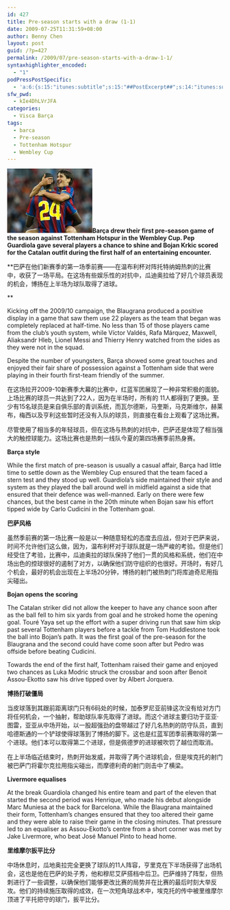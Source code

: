 ```yaml
---
id: 427
title: Pre-season starts with a draw (1-1)
date: 2009-07-25T11:31:59+08:00
author: Benny Chen
layout: post
guid: /?p=427
permalink: /2009/07/pre-season-starts-with-a-draw-1-1/
syntaxhighlighter_encoded:
  - "1"
podPressPostSpecific:
  - 'a:6:{s:15:"itunes:subtitle";s:15:"##PostExcerpt##";s:14:"itunes:summary";s:15:"##PostExcerpt##";s:15:"itunes:keywords";s:17:"##WordPressCats##";s:13:"itunes:author";s:10:"##Global##";s:15:"itunes:explicit";s:7:"Default";s:12:"itunes:block";s:7:"Default";}'
sfw_pwd:
  - kIe4DhLVrJFA
categories:
  - Visca Barça
tags:
  - barca
  - Pre-season
  - Tottenham Hotspur
  - Wembley Cup
---
```

<p id="entradeta">
  <strong><a href="/wp-content/uploads/2009/07/barcelona-tottenham_01.jpg" class="highslide-image" onclick="return hs.expand(this);"><img class="alignleft size-full wp-image-428" title="barcelona-tottenham_01" src="/wp-content/uploads/2009/07/barcelona-tottenham_01.jpg" alt="barcelona-tottenham_01" /></a>Barça drew their first pre-season game of the season against Tottenham Hotspur in the Wembley Cup. Pep Guardiola gave several players a chance to shine and Bojan Krkic scored for the Catalan outfit during the first half of an entertaining encounter.</strong>
</p>

**巴萨在他们新赛季的第一场季前赛——在温布利杯对阵托特纳姆热刺的比赛中，收获了一场平局。在这场有些娱乐性的对抗中，瓜迪奥拉给了好几个球员表现的机会，博扬在上半场为球队取得了进球。
  
** 

Kicking off the 2009/10 campaign, the Blaugrana produced a positive display in a game that saw them use 22 players as the team that began was completely replaced at half-time. No less than 15 of those players came from the club&#8217;s youth system, while Víctor Valdés, Rafa Márquez, Maxwell, Aliaksandr Hleb, Lionel Messi and Thierry Henry watched from the sides as they were not in the squad.

Despite the number of youngsters, Barça showed some great touches and enjoyed their fair share of possession against a Tottenham side that were playing in their fourth first-team friendly of the summer.

在这场拉开2009-10新赛季大幕的比赛中，红蓝军团展现了一种非常积极的面貌。上场比赛的球员一共达到了22人，因为在半场时，所有的 11人都得到了更换。至少有15名球员是来自俱乐部的青训系统，而瓦尔德斯，马奎斯，马克斯维尔，赫莱布，梅西以及亨利这些暂时还没有入队的球员，则直接在看台上观看了这场比赛。

尽管使用了相当多的年轻球员，但在这场与热刺的对抗中，巴萨还是体现了相当强大的触控球能力。这场比赛也是热刺一线队今夏的第四场赛季前热身赛。

**Barça style**

While the first match of pre-season is usually a casual affair, Barça had little time to settle down as the Wembley Cup ensured that the team faced a stern test and they stood up well. Guardiola&#8217;s side maintained their style and system as they played the ball around well in midfield against a side that ensured that their defence was well-manned. Early on there were few chances, but the best came in the 20th minute when Bojan saw his effort tipped wide by Carlo Cudicini in the Tottenham goal.

**巴萨风格**

虽然季前赛的第一场比赛一般是以一种随意轻松的态度去应战，但对于巴萨来说，时间不允许他们这么做，因为，温布利杯对于球队就是一场严峻的考验。但是他们经受住了考验，比赛中，瓜迪奥拉的球队保持了他们一贯的风格和系统，他们在中场出色的控球很好的遏制了对方，以确保他们防守组织的也很好。开场时，有好几个机会，最好的机会出现在上半场20分钟，博扬的射门被热刺门将库迪奇尼用指尖碰出。

**Bojan opens the scoring**

The Catalan striker did not allow the keeper to have any chance soon after as the ball fell to him six yards from goal and he stroked home the opening goal. Touré Yaya set up the effort with a super driving run that saw him skip past several Tottenham players before a tackle from Tom Huddlestone took the ball into Bojan&#8217;s path. It was the first goal of the pre-season for the Blaugrana and the second could have come soon after but Pedro was offside before beating Cudicini.

Towards the end of the first half, Tottenham raised their game and enjoyed two chances as Luka Modric struck the crossbar and soon after Benoit Assou-Ekotto saw his drive tipped over by Albert Jorquera.

**博扬打破僵局**

当皮球落到其跟前距离球门只有6码处的时候，加泰罗尼亚前锋这次没有给对方门将任何机会，一个抽射，帮助球队率先取得了进球。而这个进球主要归功于亚亚·图雷，亚亚从中场开始，以一股超强劲的盘带越过了好几名热刺的防守队员，直到哈德斯通的一个铲球使得球落到了博扬的脚下。这也是红蓝军团季前赛取得的第一个进球。他们本可以取得第二个进球，但是佩德罗的进球被吹罚了越位而取消。

在上半场临近结束时，热刺开始发威，并取得了两个进球机会，但是埃克托的射门被巴萨门将霍尔克拉用指尖碰出，而摩德利奇的射门则击中了横梁。

**Livermore equalises**

At the break Guardiola changed his entire team and part of the eleven that started the second period was Henrique, who made his debut alongside Marc Muniesa at the back for Barcelona. While the Blaugrana maintained their form, Tottenham&#8217;s changes ensured that they too altered their game and they were able to raise their game in the closing minutes. That pressure led to an equaliser as Assou-Ekotto&#8217;s centre from a short corner was met by Jake Livermore, who beat José Manuel Pinto to head home.

**里维摩尔扳平比分**

中场休息时，瓜地奥拉完全更换了球队的11人阵容，亨里克在下半场获得了出场机会，这也是他在巴萨的处子秀，他和穆尼艾萨搭档中后卫。巴萨维持了阵型，但热刺进行了一些调整，以确保他们能够更改比赛的局势并在比赛的最后时刻大举反攻。他们的持续施压取得的成效，在一次短角球战术中，埃克托的传中被里维摩尔顶进了平托把守的球门，扳平比分。